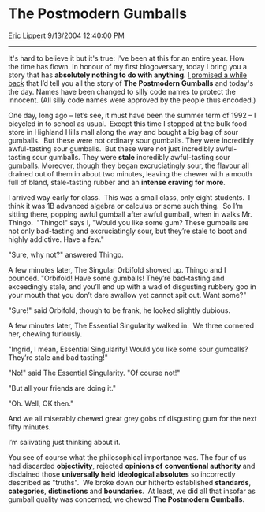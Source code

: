 <div id="page">

# The Postmodern Gumballs

[Eric Lippert](https://social.msdn.microsoft.com/profile/Eric%20Lippert) 9/13/2004 12:40:00 PM

-----

<div id="content">

<div class="mine">

It's hard to believe it but it's true: I've been at this for an entire year. How the time has flown. In honour of my first blogoversary, today I bring you a story that has **absolutely nothing to do with anything**. [I promised a while back](http://blogs.msdn.com/ericlippert/archive/2004/03/04/83981.aspx) that I’d tell you all the story of **The Postmodern Gumballs** and today's the day. Names have been changed to silly code names to protect the innocent. (All silly code names were approved by the people thus encoded.)

One day, long ago – let’s see, it must have been the summer term of 1992 – I bicycled in to school as usual.  Except this time I stopped at the bulk food store in Highland Hills mall along the way and bought a big bag of sour gumballs.  But these were not ordinary sour gumballs. They were incredibly awful-tasting sour gumballs.  But these were not just incredibly awful-tasting sour gumballs. They were **stale** incredibly awful-tasting sour gumballs. Moreover, though they began excruciatingly sour, the flavour all drained out of them in about two minutes, leaving the chewer with a mouth full of bland, stale-tasting rubber and an **intense craving for more**.

I arrived way early for class.  This was a small class, only eight students.  I think it was 1B advanced algebra or calculus or some such thing.  So I’m sitting there, popping awful gumball after awful gumball, when in walks Mr. Thingo.  "Thingo\!" says I, "Would you like some gum? These gumballs are not only bad-tasting and excruciatingly sour, but they’re stale to boot and highly addictive. Have a few."

"Sure, why not?" answered Thingo.

A few minutes later, The Singular Orbifold showed up. Thingo and I pounced. "Orbifold\! Have some gumballs\! They’re bad-tasting and exceedingly stale, and you’ll end up with a wad of disgusting rubbery goo in your mouth that you don’t dare swallow yet cannot spit out. Want some?"

"Sure\!" said Orbifold, though to be frank, he looked slightly dubious.

A few minutes later, The Essential Singularity walked in.  We three cornered her, chewing furiously.

"Ingrid, I mean, Essential Singularity\! Would you like some sour gumballs? They’re stale and bad tasting\!"

"No\!" said The Essential Singularity. "Of course not\!"

"But all your friends are doing it."

"Oh. Well, OK then."

And we all miserably chewed great grey gobs of disgusting gum for the next fifty minutes.

I’m salivating just thinking about it.

You see of course what the philosophical importance was. The four of us had discarded **objectivity**, rejected **opinions of** **conventional authority** and disdained those **universally held** **ideological absolutes** so incorrectly described as "truths".  We broke down our hitherto established **standards**, **categories**, **distinctions** and **boundaries**.  At least, we did all that insofar as gumball quality was concerned; we chewed **The Postmodern Gumballs.**

<div>

</div>

</div>

</div>

</div>

